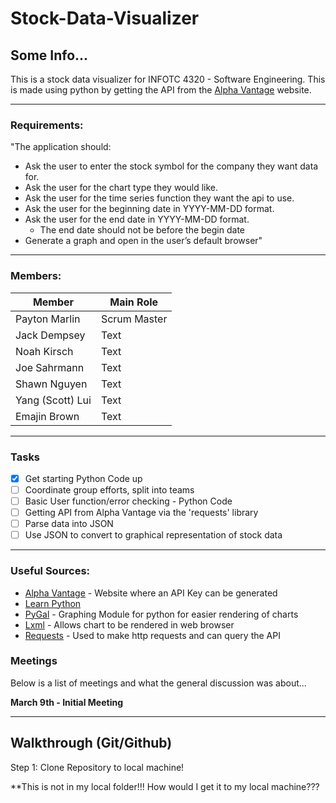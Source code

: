# Stock-Data-Visualizer
## Some Info...

This is a stock data visualizer for INFOTC 4320 - Software Engineering. This is made using python by getting the API from the [Alpha Vantage](https://www.alphavantage.co/) website.

---------------------------
### Requirements: 
"The application should:

- Ask the user to enter the stock symbol for the company they want data for.
- Ask the user for the chart type they would like.
- Ask the user for the time series function they want the api to use.
- Ask the user for the beginning date in YYYY-MM-DD format.
- Ask the user for the end date in YYYY-MM-DD format.
    -   The end date should not be before the begin date
- Generate a graph and open in the user’s default browser"
----------------------------
### Members:

| Member | Main Role |
| ----------- | ----------- |
| Payton Marlin | Scrum Master |
| Jack Dempsey | Text |
| Noah Kirsch | Text |
| Joe Sahrmann | Text |
| Shawn Nguyen | Text |
| Yang (Scott) Lui | Text |
| Emajin Brown| Text |
---
### Tasks
- [x] Get starting Python Code up
- [ ] Coordinate group efforts, split into teams
- [ ] Basic User function/error checking - Python Code
- [ ] Getting API from Alpha Vantage via the 'requests' library
- [ ] Parse data into JSON
- [ ] Use JSON to convert to graphical representation of stock data
---
### Useful Sources:
- [Alpha Vantage](https://www.alphavantage.co/) - Website where an API Key can be generated
- [Learn Python](https://www.learnpython.org/)
- [PyGal](http://www.pygal.org/en/stable/documentation/types/index.html) - Graphing Module for python for easier rendering of charts
- [Lxml](https://lxml.de/) - Allows chart to be rendered in web browser
- [Requests](https://requests.readthedocs.io/en/master/) - Used to make http requests and can query the API

### Meetings
Below is a list of meetings and what the general discussion was about...

**March 9th - Initial Meeting**

-----

## Walkthrough (Git/Github)
Step 1: Clone Repository to local machine!

**This is not in my local folder!!! How would I get it to my local machine???   
